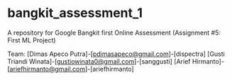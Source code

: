 # bangkit_assessment_1
A repository for Google Bangkit first Online Assessment
(Assignment #5: First ML Project)

Team:
[Dimas Apeco Putra]-[pdimasapeco@gmail.com]-[dispectra]
[Gusti Triandi Winata]-[gustiowinata0@gmail.com]-[sanggusti]
[Arief Hirmanto]-[ariefhirmanto@gmail.com]-[ariefhirmanto]
